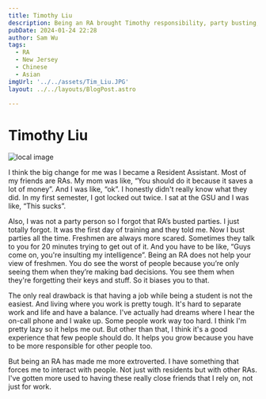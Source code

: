 ```yaml
---
title: Timothy Liu
description: Being an RA brought Timothy responsibility, party busting, and extroversion.
pubDate: 2024-01-24 22:28
author: Sam Wu
tags:
  - RA
  - New Jersey
  - Chinese
  - Asian
imgUrl: '../../assets/Tim_Liu.JPG'
layout: ../../layouts/BlogPost.astro

---
```

# Timothy Liu

![local image](../../assets/Tim_Liu.JPG)

I think the big change for me was I became a Resident Assistant. Most of my friends are RAs. My mom was like, “You should do it because it saves a lot of money”. And I was like, “ok”. I honestly didn't really know what they did. In my first semester, I got locked out twice. I sat at the GSU and I was like, “This sucks”. 

Also, I was not a party person so I forgot that RA’s busted parties. I just totally forgot.
It was the first day of training and they told me. Now I bust parties all the time. Freshmen are always more scared. Sometimes they talk to you for 20 minutes trying to get out of it. And you have to be like, “Guys come on, you're insulting my intelligence”. Being an RA does not help your view of freshmen. You do see the worst of people because you’re only seeing them when they’re making bad decisions. You see them when they're forgetting their keys and stuff. So it biases you to that. 

The only real drawback is that having a job while being a student is not the easiest. And living where you work is pretty tough. It's hard to separate work and life and have a balance. I've actually had dreams where I hear the on-call phone and I wake up. Some people work way too hard. I think I'm pretty lazy so it helps me out. But other than that, I think it's a good experience that few people should do. It helps you grow because you have to be more responsible for other people too. 

But being an RA has made me more extroverted. I have something that forces me to interact with people. Not just with residents but with other RAs. I've gotten more used to having these really close friends that I rely on, not just for work. 

